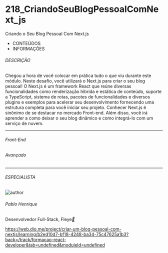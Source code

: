 # 218_CriandoSeuBlogPessoalComNext_js
Criando o Seu Blog Pessoal Com Next.js

- CONTEÚDOS
- INFORMAÇÕES

###### DESCRIÇÃO

Chegou a hora de você colocar em prática tudo o que viu durante este módulo. Neste desafio, você utilizará o Next.js para criar o seu blog pessoal! O Next.js é um framework React que reúne diversas funcionalidades como renderização hibrida e estática de conteúdo, suporte a TypeScript, sistema de rotas, pacotes de funcionalidades e diversos plugins e exemplos para acelerar seu desenvolvimento fornecendo uma estrutura completa para você iniciar seu projeto. Conhecer Next.js é sinônimo de se destacar no mercado Front-end. Além disso, você irá aprender a como deixar o seu blog dinâmico e como integrá-lo com um serviço de nuvem.

------

###### Front-End

###### Avançado

------

###### ESPECIALISTA

![author](https://hermes.digitalinnovation.one/users/author/photos/c1ff37a7-a217-4020-8dd7-4f141eda069c.jpg)

###### Pablo Henrique

Desenvolvedor Full-Stack, Fleye[**](https://www.linkedin.com/in/pablohdev/)



https://web.dio.me/project/criar-um-blog-pessoal-com-nextjs/learning/b2ed10d7-bf18-4248-ba34-75c47625a1b3?back=/track/formacao-react-developer&tab=undefined&moduleId=undefined

